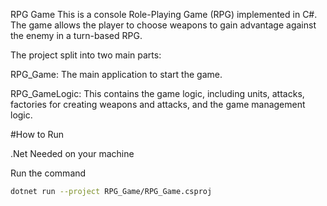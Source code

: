RPG Game
This is a console Role-Playing Game (RPG) implemented in C#. The game allows the player to choose weapons to gain advantage against the enemy in a turn-based RPG.

The project split into two main parts:

RPG_Game: The main application to start the game.

RPG_GameLogic: This contains the game logic, including units, attacks, factories for creating weapons and attacks, and the game management logic.

#How to Run

.Net Needed on your machine

Run the command
```sh
dotnet run --project RPG_Game/RPG_Game.csproj
```
